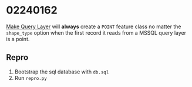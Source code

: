 # 02240162

[Make Query Layer](https://pro.arcgis.com/en/pro-app/tool-reference/data-management/make-query-layer.htm) will **always** create a `POINT` feature class no matter the `shape_type` option when the first record it reads from a MSSQL query layer is a point.

## Repro

1. Bootstrap the sql database with `db.sql`
1. Run `repro.py`
